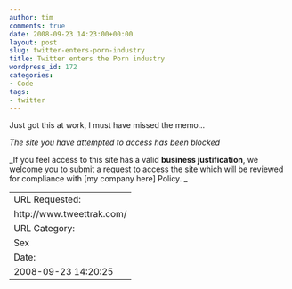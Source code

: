 ```yaml
---
author: tim
comments: true
date: 2008-09-23 14:23:00+00:00
layout: post
slug: twitter-enters-porn-industry
title: Twitter enters the Porn industry
wordpress_id: 172
categories:
- Code
tags:
- twitter
---
```


Just got this at work, I must have missed the memo...   

  

_The site you have attempted to access has been blocked_  

_If you feel access to this site has a valid  **business justification**, we welcome you to submit a request to  access the site which will be reviewed for compliance with [my company here]  Policy. _  

  

<table ><tbody >
<tr >
<td >URL Requested:
</td></tr>
<tr >
<td >http://www.tweettrak.com/
</td></tr>
<tr >
<td >URL Category: 
</td></tr>
<tr >
<td >Sex
</td></tr>
<tr >
<td >Date:
</td></tr>
<tr >
<td >2008-09-23 14:20:25
</td></tr>
</tbody></table>
